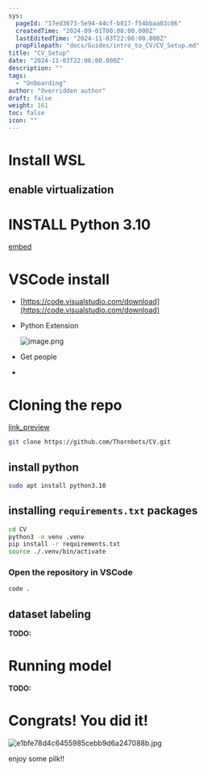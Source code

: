 ```yaml
---
sys:
  pageId: "17ed3673-5e94-44cf-b817-f54bbaa03c06"
  createdTime: "2024-09-01T00:08:00.000Z"
  lastEditedTime: "2024-11-03T22:06:00.000Z"
  propFilepath: "docs/Guides/intro_to_CV/CV_Setup.md"
title: "CV_Setup"
date: "2024-11-03T22:06:00.000Z"
description: ""
tags:
  - "Onboarding"
author: "Overridden author"
draft: false
weight: 161
toc: false
icon: ""
---
```


# Install WSL

## enable virtualization

# INSTALL Python 3.10

[embed](https://www.rose-hulman.edu/class/csse/csse132/2425a/labs/prelab1-wsl2.html)

# VSCode install

- [https://code.visualstudio.com/download](https://code.visualstudio.com/download)
- Python Extension

	![image.png](https://prod-files-secure.s3.us-west-2.amazonaws.com/d518164a-d88e-44d1-a4ee-3adb3bd8bce0/d82b6650-a5e4-4d3c-b8c9-93d817dae00e/image.png?X-Amz-Algorithm=AWS4-HMAC-SHA256&X-Amz-Content-Sha256=UNSIGNED-PAYLOAD&X-Amz-Credential=ASIAZI2LB4666OXXSFYD%2F20250206%2Fus-west-2%2Fs3%2Faws4_request&X-Amz-Date=20250206T081047Z&X-Amz-Expires=3600&X-Amz-Security-Token=IQoJb3JpZ2luX2VjEEAaCXVzLXdlc3QtMiJIMEYCIQDd82RW6feKHCbzy4flU5Ns3Q5zOG8iHpGpgslUprgy%2BwIhAPEq6d6J%2B%2BfHNyEg70YGue8q%2FIUsknptZ%2FTbRsJmKHl6Kv8DCFkQABoMNjM3NDIzMTgzODA1IgzJWpE0l%2BnHeooHKq8q3AMbDlWJu6RnL01k3O%2FIyvNSRNVteFNB5l7U075N9zDNn88Wn8%2B%2F5r8e5TQjvxtP%2FLYw2RuIlpTSxnwuo3i6a62f0d3lzvrINxw0otegFtW2lg6rqiz3GJ09SV7NrYPY8vTCdCeZ2c%2FLJECD9kVTJx3T8mKzigy%2BqsEQfzC72rx8zQjOHG28OdpgNq1wOmPBb5gnPxssW7wGwjufxLhSaUmFg4OYd8tYytb8KAzThWUbYVRRf7sr125lMMEuruT4R31h%2BoLZEUwLwjEkgARJuvLO66%2FLEXimBGmXwiZLp5p5x7tTog90GntDUwpQzOhFH5BgxsKBhkx%2BaC9YRBeCco79heH%2FZWouaN6IhJ85Fo3dWjbtLe3bvnyNw%2Fylix4eqQC%2B4EIBtOHbQ7YrrZajAvaUo49kRsXvRwEPJhvwMr%2BF6uS7jr0le2eIoqE5gIvWV07PIU6tpvL0cRBym2NLU8vOKwoWpZBZ51hOFPi7FXRGC706PPv4O%2FrFv8kGM53jjILhZnUEE3OYJYf3pmX5f9vq1tH%2BGVlFnGwDD4aAopoXmQNoO%2FVH4TIvxELN%2BLzHrK4r2fTs4GSN96bo8hMfkvQ42RMqWI04EiD6gJPTGp%2BHxkNpKsKdrttrtdliMDDg1JG9BjqkAbjKezWRah0jFbbGoZ3e8O%2F0nJw83d9FIpnZ5ts%2FXQ%2B1DqwVHLhtCFWHrvDdytNCOwxJHX75HjYYDmDrpWgtYxuWlauYV2nPPF%2B8MnXrvSliylvPW7%2FHatNpaeUGAT%2BXnLBbZnUnTfz32Rp1ylA1bFoQuZgcz3C5DLrzvCH9y5b5hiIF5M1f7YX4cy%2Fy51ZEuEr6yV5T8fxOUNODETVwXSk3aNui&X-Amz-Signature=92aa2e4c24e5b88842496a4039f0c4d42c17a23157eb5186799bdf7cdaf1c03c&X-Amz-SignedHeaders=host&x-id=GetObject)
- Get people
- 

# Cloning the repo

[link_preview](https://github.com/Thornbots/CV/)

```bash
git clone https://github.com/Thornbots/CV.git
```

## install python

```bash
sudo apt install python3.10
```

## installing `requirements.txt` packages

```bash
cd CV
python3 -m venv .venv
pip install -r requirements.txt
source ./.venv/bin/activate
```

### Open the repository in VSCode

```bash
code .
```

## dataset labeling  

**TODO:**

# Running model

**TODO:**

# Congrats! You did it!

![e1bfe78d4c6455985cebb9d6a247088b.jpg](https://prod-files-secure.s3.us-west-2.amazonaws.com/d518164a-d88e-44d1-a4ee-3adb3bd8bce0/7d1ce04e-65d6-40c8-814d-754280e9515a/e1bfe78d4c6455985cebb9d6a247088b.jpg?X-Amz-Algorithm=AWS4-HMAC-SHA256&X-Amz-Content-Sha256=UNSIGNED-PAYLOAD&X-Amz-Credential=ASIAZI2LB466VCKD6U4Y%2F20250206%2Fus-west-2%2Fs3%2Faws4_request&X-Amz-Date=20250206T081047Z&X-Amz-Expires=3600&X-Amz-Security-Token=IQoJb3JpZ2luX2VjEEAaCXVzLXdlc3QtMiJGMEQCICbZrEREU1Gkv4TS%2FQ9Mtl2YqGhDtU7pOaA5FRsjdb1sAiBYkHoYc1eL7H8J%2B0luuwbm8zRQqPYs%2FyIxg1o7cztQmCr%2FAwhZEAAaDDYzNzQyMzE4MzgwNSIMam5yjxa3hD%2BEC2ehKtwDXsusu2EnCgD%2BXBTTFtwarFt4Pf7T609WbGI4svzi6UZ4f8xc82kkgWNAYa5WdipMkmLZdu82QRlLzdoXxNFekUSngVXWwxljMMGm6Zv6B4w8rgwog9dCxRb1vCrPiYeEcvZ2AgkrobLjmFWiRSPgcOxHJyvDON%2BmqdMEtSey5z62t%2Fjz490D3Sx2ICJxQLECP34MYkA5F3GWAOX505r9ckdpTkiuisw9kNI0RYvSuX0PApQd7cU5%2Fdsb0b6H98LVRIDh%2FJ5vvC%2FrAe2fl%2FAiUvBRO89VEUE7r%2F8WMBibPOipLRxFHBSB8IJN%2Fp%2BCpgSB%2BervHRHwXgp3S5d4FgYWYARsWCfLNeGKh%2BHOVZvRyskobnrOfW6Ij3uMEBdC1s0%2FwLuyf91UIrThZMCuF7SoRNDesAuKEdryvqGU%2B0dRCF%2Fl5S82Z86A%2FxjPfcFu%2FVFHvVgBlAIrWhli%2B3tpZxKq1d1dNku0t9ayOCyttLXcF0D0J06N87bvMsxhWQ8HoT5EjKZKnMibZgIKdbzIuO%2F4ZMobBYCAOJYBXWHJ%2FPjZdqKAFhb1yyCSZ2Q7qhel8p5ywoIAFZ4RUCS6ImkaB7gZznZG2CjrkYzPS6AqhHMcQHpClxFN0vSxJZkpFMww2dSRvQY6pgHE5n%2BXcn0wqGs9abR9SAAXxkhav2Bl25p6ZW7anVlr601%2FXDNSXQKleOV2p9wpDuLH2OMc%2FHw0vZKg8roP9Mr%2BQn0z%2BHcjRd7z965YP7G9jS0Ljf8OfGYsUos3JzfHOpPROJrDcENOPOYtxzGfh1oipi%2Fxn3tdAVkxxvDhJ06SfFpC%2ByhV%2Bv0Y95SWWhlek%2B%2FYYLqPL5q1XoSYOCHJBTQOxYgvFmWA&X-Amz-Signature=3928dc2f7038da52557fa8d0a0edbc11128f3cbbd71f6c4e5b1faa3255d179b6&X-Amz-SignedHeaders=host&x-id=GetObject)

enjoy some pilk!!
